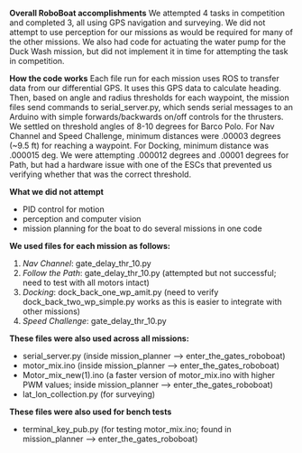 **Overall RoboBoat accomplishments**
We attempted 4 tasks in competition and completed 3, all using GPS navigation and surveying.
We did not attempt to use perception for our missions as would be required for many of the other missions.
We also had code for actuating the water pump for the Duck Wash mission, but did not implement it in time for attempting the task in competition.

**How the code works**
Each file run for each mission uses ROS to transfer data from our differential GPS. It uses this GPS data to calculate heading.
Then, based on angle and radius thresholds for each waypoint, the mission files send commands to serial_server.py,
which sends serial messages to an Arduino with simple forwards/backwards on/off controls for the thrusters.
We settled on threshold angles of 8-10 degrees for Barco Polo. For Nav Channel and Speed Challenge,
minimum distances were .00003 degrees (~9.5 ft) for reaching a waypoint. For Docking, minimum distance was .000015 deg.
We were attempting .000012 degrees and .00001 degrees for Path, but had a hardware issue with one of the ESCs that prevented
us verifying whether that was the correct threshold.

**What we did not attempt**
- PID control for motion
- perception and computer vision
- mission planning for the boat to do several missions in one code


**We used files for each mission as follows:**
1. *Nav Channel*: gate_delay_thr_10.py
2. *Follow the Path*: gate_delay_thr_10.py (attempted but not successful; need to test with all motors intact)
3. *Docking*: dock_back_one_wp_amit.py (need to verify dock_back_two_wp_simple.py works as this is easier to integrate with other missions)
4. *Speed Challenge*: gate_delay_thr_10.py

**These files were also used across all missions:**
- serial_server.py (inside mission_planner --> enter_the_gates_roboboat)
- motor_mix.ino (inside mission_planner --> enter_the_gates_roboboat)
- Motor_mix_new(1).ino (a faster version of motor_mix.ino with higher PWM values; inside mission_planner --> enter_the_gates_roboboat)
- lat_lon_collection.py (for surveying)

**These files were also used for bench tests**
 - terminal_key_pub.py (for testing motor_mix.ino; found in mission_planner --> enter_the_gates_roboboat)
